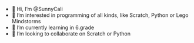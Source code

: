- 👋 Hi, I’m @SunnyCali
- 👀 I’m interested in programming of all kinds, like Scratch, Python or Lego Mindstorms
- 🌱 I’m currently learning in 6.grade
- 💞️ I’m looking to collaborate on Scratch or Python

<!---
SunnyCali/SunnyCali is a ✨ special ✨ repository because its `README.md` (this file) appears on your GitHub profile.
You can click the Preview link to take a look at your changes.
--->
